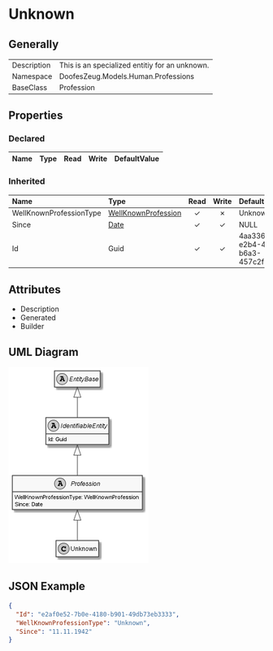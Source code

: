 ﻿# Unknown

## Generally

|||
|:-|:-|
|Description|This is an specialized entitiy for an unknown.|
|Namespace|DoofesZeug.Models.Human.Professions|
|BaseClass|Profession|

## Properties

### Declared

|Name|Type|Read|Write|DefaultValue|
|:---|:---|:--:|:---:|:-----------|

### Inherited

|Name|Type|Read|Write|DefaultValue|
|:---|:---|:--:|:---:|:-----------|
|WellKnownProfessionType|[WellKnownProfession](../../Enumerations/DoofesZeug.Models.Human.Professions\WellKnownProfession.md)|&#x2713;|&#x2717;|Unknown|
|Since|[Date](../../Models/DoofesZeug.Models.DateAndTime\Date.md)|&#x2713;|&#x2713;|NULL|
|Id|Guid|&#x2713;|&#x2713;|4aa336c8-e2b4-461c-b6a3-457c2f640485|

## Attributes

- Description
- Generated
- Builder

## UML Diagram

![Unknown.png](./Unknown.png "Unknown")

## JSON Example

```json
{
  "Id": "e2af0e52-7b0e-4180-b901-49db73eb3333",
  "WellKnownProfessionType": "Unknown",
  "Since": "11.11.1942"
}
```

